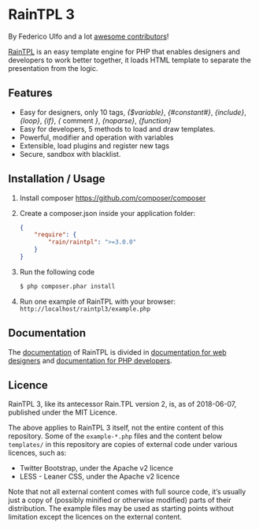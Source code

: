 RainTPL 3
=========

By Federico Ulfo and a lot [awesome contributors](https://github.com/rainphp/raintpl3/network)!

[RainTPL](http://raintpl.com) is an easy template engine for PHP that enables designers and developers to work better together, it loads HTML template to separate the presentation from the logic.

Features
--------
* Easy for designers, only 10 tags, *{$variable}*, *{#constant#}*, *{include}*, *{loop}*, *{if}*, *{* comment *}*, *{noparse}*, *{function}*
* Easy for developers, 5 methods to load and draw templates.
* Powerful, modifier and operation with variables
* Extensible, load plugins and register new tags
* Secure, sandbox with blacklist.


Installation / Usage
--------------------

1. Install composer https://github.com/composer/composer
2. Create a composer.json inside your application folder:

    ``` json
    {
        "require": {
            "rain/raintpl": ">=3.0.0"
        }
    }
    ```
3. Run the following code

    ``` sh
    $ php composer.phar install
    ```

4. Run one example of RainTPL with your browser: ```http://localhost/raintpl3/example.php```

Documentation
-------------
The [documentation](https://github.com/rainphp/raintpl3/wiki/Documentation) of RainTPL is divided in [documentation for web designers](https://github.com/rainphp/raintpl3/wiki/Documentation-for-web-designers) and [documentation for PHP developers](https://github.com/rainphp/raintpl3/wiki/Documentation-for-PHP-developers).


Licence
-------

RainTPL 3, like its antecessor Rain.TPL version 2, is, as of 2018-06-07, published under the MIT Licence.

The above applies to RainTPL 3 itself, not the entire content of this repository. Some of the `example-*.php` files and the content below `templates/` in this repository are copies of external code under various licences, such as:

* Twitter Bootstrap, under the Apache v2 licence
* LESS - Leaner CSS, under the Apache v2 licence

Note that not all external content comes with full source code, it’s usually just a copy of (possibly minified or otherwise modified) parts of their distribution. The example files may be used as starting points without limitation except the licences on the external content.

